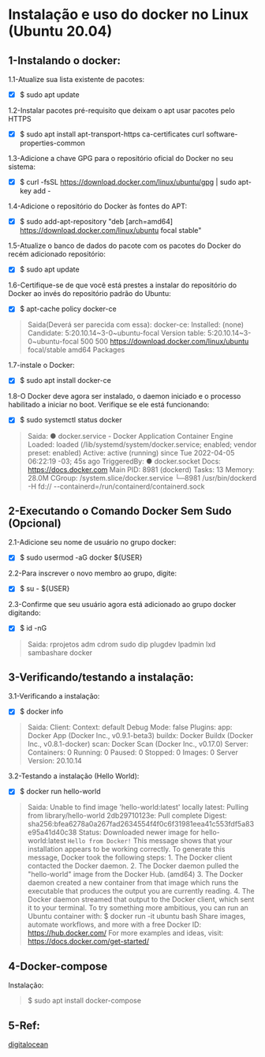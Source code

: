 # Instalação e uso do docker no Linux (Ubuntu 20.04)

## 1-Instalando o docker:

1.1-Atualize sua lista existente de pacotes:
- [x] \$ sudo apt update
  
1.2-Instalar pacotes pré-requisito que deixam o apt usar pacotes pelo HTTPS
- [x] \$ sudo apt install apt-transport-https ca-certificates curl software-properties-common

1.3-Adicione a chave GPG para o repositório oficial do Docker no seu sistema:
- [x] \$ curl -fsSL https://download.docker.com/linux/ubuntu/gpg | sudo apt-key add -

1.4-Adicione o repositório do Docker às fontes do APT:
- [x] \$ sudo add-apt-repository "deb [arch=amd64] https://download.docker.com/linux/ubuntu focal stable"

1.5-Atualize o banco de dados do pacote com os pacotes do Docker do recém adicionado repositório:
- [x] \$ sudo apt update

1.6-Certifique-se de que você está prestes a instalar do repositório do Docker ao invés do repositório padrão do Ubuntu:
- [x] \$ apt-cache policy docker-ce

> Saida(Deverá ser parecida com essa):
docker-ce:
  Installed: (none)
  Candidate: 5:20.10.14~3-0~ubuntu-focal
  Version table:
     5:20.10.14~3-0~ubuntu-focal 500
        500 https://download.docker.com/linux/ubuntu focal/stable amd64 Packages

1.7-instale o Docker:
- [x] \$ sudo apt install docker-ce

1.8-O Docker deve agora ser instalado, o daemon iniciado e o processo habilitado a iniciar no boot. Verifique se ele está funcionando:
- [x] $ sudo systemctl status docker

>Saida:
● docker.service - Docker Application Container Engine
     Loaded: loaded (/lib/systemd/system/docker.service; enabled; vendor preset: enabled)
     Active: active (running) since Tue 2022-04-05 06:22:19 -03; 45s ago
TriggeredBy: ● docker.socket
       Docs: https://docs.docker.com
   Main PID: 8981 (dockerd)
      Tasks: 13
     Memory: 28.0M
     CGroup: /system.slice/docker.service
             └─8981 /usr/bin/dockerd -H fd:// --containerd=/run/containerd/containerd.sock


## 2-Executando o Comando Docker Sem Sudo (Opcional)


2.1-Adicione seu nome de usuário no grupo docker:
- [x] \$ sudo usermod -aG docker ${USER}

2.2-Para inscrever o novo membro ao grupo, digite:
- [x] \$ su - ${USER}

2.3-Confirme que seu usuário agora está adicionado ao grupo docker digitando:
- [x] \$ id -nG

> Saida:
rprojetos adm cdrom sudo dip plugdev lpadmin lxd sambashare docker

## 3-Verificando/testando a instalação:

3.1-Verificando a instalação:
- [x] \$ docker info

>Saida:
Client:
 Context:    default
 Debug Mode: false
 Plugins:
  app: Docker App (Docker Inc., v0.9.1-beta3)
  buildx: Docker Buildx (Docker Inc., v0.8.1-docker)
  scan: Docker Scan (Docker Inc., v0.17.0)
Server:
 Containers: 0
  Running: 0
  Paused: 0
  Stopped: 0
 Images: 0
 Server Version: 20.10.14

3.2-Testando a instalação (Hello World):
- [x] \$ docker run hello-world

>Saida:
    Unable to find image 'hello-world:latest' locally
    latest: Pulling from library/hello-world
    2db29710123e: Pull complete 
    Digest: sha256:bfea6278a0a267fad2634554f4f0c6f31981eea41c553fdf5a83e95a41d40c38
    Status: Downloaded newer image for hello-world:latest
    `Hello from Docker!`
    This message shows that your installation appears to be working correctly.
    To generate this message, Docker took the following steps:
    1. The Docker client contacted the Docker daemon.
    2. The Docker daemon pulled the "hello-world" image from the Docker Hub.
        (amd64)
    3. The Docker daemon created a new container from that image which runs the
        executable that produces the output you are currently reading.
    4. The Docker daemon streamed that output to the Docker client, which sent it
        to your terminal.
    To try something more ambitious, you can run an Ubuntu container with:
    $ docker run -it ubuntu bash
    Share images, automate workflows, and more with a free Docker ID:
    https://hub.docker.com/
    For more examples and ideas, visit:
    https://docs.docker.com/get-started/


## 4-Docker-compose
Instalação:
>$ sudo apt  install docker-compose 

## 5-Ref:
[digitalocean](https://www.digitalocean.com/community/tutorials/how-to-install-and-use-docker-on-ubuntu-20-04-pt)